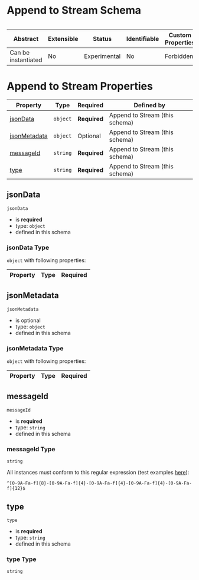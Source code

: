 
# Append to Stream Schema

```
```


| Abstract | Extensible | Status | Identifiable | Custom Properties | Additional Properties | Defined In |
|----------|------------|--------|--------------|-------------------|-----------------------|------------|
| Can be instantiated | No | Experimental | No | Forbidden | Forbidden | [append.schema.json](append.schema.json) |

# Append to Stream Properties

| Property | Type | Required | Defined by |
|----------|------|----------|------------|
| [jsonData](#jsondata) | `object` | **Required** | Append to Stream (this schema) |
| [jsonMetadata](#jsonmetadata) | `object` | Optional | Append to Stream (this schema) |
| [messageId](#messageid) | `string` | **Required** | Append to Stream (this schema) |
| [type](#type) | `string` | **Required** | Append to Stream (this schema) |

## jsonData


`jsonData`
* is **required**
* type: `object`
* defined in this schema

### jsonData Type


`object` with following properties:


| Property | Type | Required |
|----------|------|----------|






## jsonMetadata


`jsonMetadata`
* is optional
* type: `object`
* defined in this schema

### jsonMetadata Type


`object` with following properties:


| Property | Type | Required |
|----------|------|----------|






## messageId


`messageId`
* is **required**
* type: `string`
* defined in this schema

### messageId Type


`string`


All instances must conform to this regular expression 
(test examples [here](https://regexr.com/?expression=%5E%5B0-9A-Fa-f%5D%7B8%7D-%5B0-9A-Fa-f%5D%7B4%7D-%5B0-9A-Fa-f%5D%7B4%7D-%5B0-9A-Fa-f%5D%7B4%7D-%5B0-9A-Fa-f%5D%7B12%7D%24)):
```regex
^[0-9A-Fa-f]{8}-[0-9A-Fa-f]{4}-[0-9A-Fa-f]{4}-[0-9A-Fa-f]{4}-[0-9A-Fa-f]{12}$
```






## type


`type`
* is **required**
* type: `string`
* defined in this schema

### type Type


`string`





